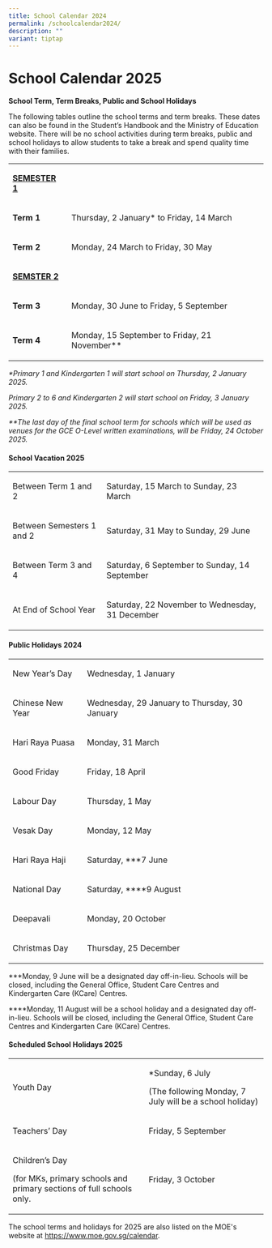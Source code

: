 ```yaml
---
title: School Calendar 2024
permalink: /schoolcalendar2024/
description: ""
variant: tiptap
---
```

<h1>School Calendar 2025</h1>
<p><strong>School Term, Term Breaks, Public and School Holidays</strong>
</p>
<p>The following tables outline the school terms and term breaks. These dates
can also be found in the Student’s Handbook and the Ministry of Education
website. There will be no school activities during term breaks, public
and school holidays to allow students to take a break and spend quality
time with their families.</p>
<table style="minWidth: 50px">
<colgroup>
<col>
<col>
</colgroup>
<tbody>
<tr>
<td rowspan="1" colspan="1">
<p><strong><u>SEMESTER 1</u></strong>
</p>
</td>
<td rowspan="1" colspan="1">
<p></p>
</td>
</tr>
<tr>
<td rowspan="1" colspan="1">
<p><strong>Term 1</strong>
</p>
</td>
<td rowspan="1" colspan="1">
<p>Thursday, 2 January* to Friday, 14 March</p>
</td>
</tr>
<tr>
<td rowspan="1" colspan="1">
<p><strong>Term 2</strong>
</p>
</td>
<td rowspan="1" colspan="1">
<p>Monday, 24 March to Friday, 30 May</p>
</td>
</tr>
<tr>
<td rowspan="1" colspan="1">
<p><strong><u>SEMSTER 2</u></strong>
</p>
</td>
<td rowspan="1" colspan="1">
<p></p>
</td>
</tr>
<tr>
<td rowspan="1" colspan="1">
<p><strong>Term 3</strong>
</p>
</td>
<td rowspan="1" colspan="1">
<p>Monday, 30 June to Friday, 5 September</p>
</td>
</tr>
<tr>
<td rowspan="1" colspan="1">
<p><strong>Term 4</strong>
</p>
</td>
<td rowspan="1" colspan="1">
<p>Monday, 15 September to Friday, 21 November**</p>
</td>
</tr>
</tbody>
</table>
<p><em>*Primary 1 and Kindergarten 1 will start school on Thursday, 2 January 2025.</em>
</p>
<p><em>Primary 2 to 6 and Kindergarten 2 will start school on Friday, 3 January 2025.</em>
</p>
<p><em>**The last day of the final school term for schools which will be used as venues for the GCE O-Level written examinations, will be Friday, 24 October 2025.</em>
</p>
<p></p>
<h4><strong>School Vacation 2025</strong></h4>
<table style="minWidth: 50px">
<colgroup>
<col>
<col>
</colgroup>
<tbody>
<tr>
<td rowspan="1" colspan="1">
<p></p>
<p>Between Term 1 and 2</p>
</td>
<td rowspan="1" colspan="1">
<p>Saturday, 15 March to Sunday, 23 March</p>
</td>
</tr>
<tr>
<td rowspan="1" colspan="1">
<p>Between Semesters 1 and 2</p>
</td>
<td rowspan="1" colspan="1">
<p>Saturday, 31 May to Sunday, 29 June</p>
</td>
</tr>
<tr>
<td rowspan="1" colspan="1">
<p>Between Term 3 and 4</p>
</td>
<td rowspan="1" colspan="1">
<p>Saturday, 6 September to Sunday, 14 September</p>
</td>
</tr>
<tr>
<td rowspan="1" colspan="1">
<p>At End of School Year</p>
</td>
<td rowspan="1" colspan="1">
<p>Saturday, 22 November to Wednesday, 31 December</p>
</td>
</tr>
</tbody>
</table>
<h4><strong>Public Holidays 2024</strong></h4>
<table style="minWidth: 50px">
<colgroup>
<col>
<col>
</colgroup>
<tbody>
<tr>
<td rowspan="1" colspan="1">
<p>New Year’s Day</p>
</td>
<td rowspan="1" colspan="1">
<p>Wednesday, 1 January</p>
</td>
</tr>
<tr>
<td rowspan="1" colspan="1">
<p>Chinese New Year</p>
</td>
<td rowspan="1" colspan="1">
<p>Wednesday, 29 January to Thursday, 30 January</p>
</td>
</tr>
<tr>
<td rowspan="1" colspan="1">
<p>Hari Raya Puasa</p>
</td>
<td rowspan="1" colspan="1">
<p>Monday, 31 March</p>
</td>
</tr>
<tr>
<td rowspan="1" colspan="1">
<p>Good Friday</p>
</td>
<td rowspan="1" colspan="1">
<p>Friday, 18 April</p>
</td>
</tr>
<tr>
<td rowspan="1" colspan="1">
<p>Labour Day</p>
</td>
<td rowspan="1" colspan="1">
<p>Thursday, 1 May</p>
</td>
</tr>
<tr>
<td rowspan="1" colspan="1">
<p>Vesak Day</p>
</td>
<td rowspan="1" colspan="1">
<p>Monday, 12 May</p>
</td>
</tr>
<tr>
<td rowspan="1" colspan="1">
<p>Hari Raya Haji</p>
</td>
<td rowspan="1" colspan="1">
<p>Saturday, ***7 June</p>
</td>
</tr>
<tr>
<td rowspan="1" colspan="1">
<p>National Day</p>
</td>
<td rowspan="1" colspan="1">
<p>Saturday, ****9 August</p>
</td>
</tr>
<tr>
<td rowspan="1" colspan="1">
<p>Deepavali</p>
</td>
<td rowspan="1" colspan="1">
<p>Monday, 20 October</p>
</td>
</tr>
<tr>
<td rowspan="1" colspan="1">
<p>Christmas Day</p>
</td>
<td rowspan="1" colspan="1">
<p>Thursday, 25 December</p>
</td>
</tr>
</tbody>
</table>
<p>***Monday, 9 June will be a designated day off-in-lieu. Schools will be
closed, including the General Office, Student Care Centres and Kindergarten
Care (KCare) Centres.</p>
<p>****Monday, 11 August will be a school holiday and a designated day off-in-lieu.
Schools will be closed, including the General Office, Student Care Centres
and Kindergarten Care (KCare) Centres.</p>
<p></p>
<h4><strong>Scheduled School Holidays 2025</strong></h4>
<table style="minWidth: 50px">
<colgroup>
<col>
<col>
</colgroup>
<tbody>
<tr>
<td rowspan="1" colspan="1">
<p>Youth Day</p>
</td>
<td rowspan="1" colspan="1">
<p>*Sunday, 6 July</p>
<p>(The following Monday, 7 July will be a school holiday)</p>
</td>
</tr>
<tr>
<td rowspan="1" colspan="1">
<p>Teachers’ Day</p>
</td>
<td rowspan="1" colspan="1">
<p>Friday, 5 September</p>
</td>
</tr>
<tr>
<td rowspan="1" colspan="1">
<p>Children’s Day</p>
<p>(for MKs, primary schools and primary sections of full schools only.</p>
</td>
<td rowspan="1" colspan="1">
<p>Friday, 3 October</p>
</td>
</tr>
</tbody>
</table>
<p>The school terms and holidays for 2025 are also listed on the MOE's website
at&nbsp;<a href="https://www.moe.gov.sg/calendar" rel="noopener noreferrer nofollow" target="_blank">https://www.moe.gov.sg/calendar</a>.</p>
